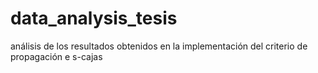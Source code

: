 # data_analysis_tesis
análisis de los resultados obtenidos en la implementación del criterio de propagación e s-cajas
